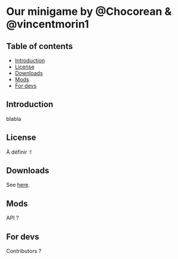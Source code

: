 # Our minigame by @Chocorean & @vincentmorin1

## Table of contents

* [Introduction](#introduction)
* [License](#license)
* [Downloads](#downloads)
* [Mods](#mods)
* [For devs](#for-devs)

## Introduction

blabla

## License

À définir :!

## Downloads

See [here](https://github.com/vincentmorin1/minigame/releases).

## Mods

API ?

## For devs

Contributors ?
